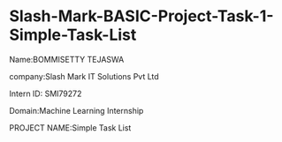 # Slash-Mark-BASIC-Project-Task-1-Simple-Task-List
Name:BOMMISETTY TEJASWA

company:Slash Mark IT Solutions Pvt Ltd

Intern ID: SMI79272

Domain:Machine Learning Internship

PROJECT NAME:Simple Task List
